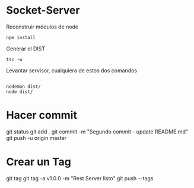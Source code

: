 


# Socket-Server

Reconstruir módulos de node
```
npm install 
```
Generar el DIST
```
tsc -w
```
Levantar servisor, cualquiera de estos dos comandos
```

nodemon dist/
node dist/
```
# Hacer commit
git status
git add .
git commit -m "Segundo commit - update README.md"
git push -u origin master
# Crear un Tag
git tag
git tag -a v1.0.0 -m "Rest Server listo"
git push --tags
